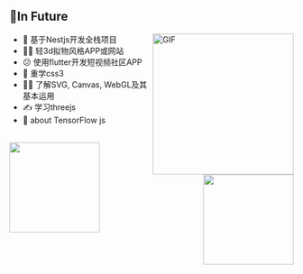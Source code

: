 <!--
 * @Author: xuanyu
 * @LastEditors: xuanyu
 * @email: 969718197@qq.com
 * @github: https://github.com/z-xuanyu
 * @Date: 2021-09-06 18:18:32
 * @LastEditTime: 2021-09-06 18:24:00
 * @Description: Modify here please
-->
## 📝In Future

<img align="right" alt="GIF" width="250px" src="https://i.pinimg.com/originals/e4/26/70/e426702edf874b181aced1e2fa5c6cde.gif" />

- 🚧 基于Nestjs开发全栈项目
- 🤦‍♂️ 轻3d拟物风格APP或网站
- 😕 使用flutter开发短视频社区APP
- 🤔 重学css3
- 🐱‍🏍 了解SVG, Canvas, WebGL及其基本运用
- ✍️ 学习threejs
- 🤪 about TensorFlow js

<br />
<div>
  <a href="https://github.com/z-xuanyu"> 
    <img align="left" height="160px" src="https://github-readme-stats.vercel.app/api?username=buqiyuan&show_icons=true&theme=dracula" />
  </a>
  <a href="https://github.com/z-xuanyu"> 
    <img align="right"  height="160px" src="https://github-readme-stats.vercel.app/api/top-langs/?username=buqiyuan&show_icons=true&layout=compact&theme=dracula"/>
  </a>
</div>
